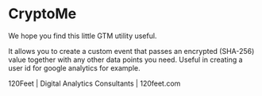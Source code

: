 # CryptoMe
We hope you find this little GTM utility useful. 

It allows you to create a custom event that passes an encrypted (SHA-256) value together with any other data points you need. 
Useful in creating a user id for google analytics for example. 

120Feet | Digital Analytics Consultants | 120feet.com
